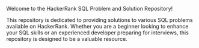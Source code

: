 Welcome to the HackerRank SQL Problem and Solution Repository! 

This repository is dedicated to providing solutions to various SQL problems available on HackerRank. Whether you are a beginner looking to enhance your SQL skills or an experienced developer preparing for interviews, this repository is designed to be a valuable resource.
